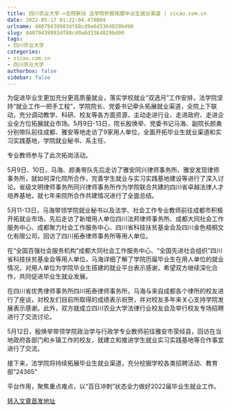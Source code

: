 ```yaml
---
title: 四川农业大学->全院联动 法学院积极拓展毕业生就业渠道 | sicau.com.cn
date: 2022-05-17 01:22:04.478004
urlname: d4079439983df88cd9a6d3364829bd90
slug: d4079439983df88cd9a6d3364829bd90
tags: 
- 四川农业大学
categories:
- sicau.com.cn
- 四川农业大学
authorbox: false
sidebar: false
---
```

为促进毕业生更加充分更高质量就业，落实学校就业“双选月”工作安排，法学院坚持“就业工作一把手工程”，学院院长、党委书记牵头拓展就业渠道，全院上下联动，充分调动教学、科研、校友等各方面资源，主动走进行业、走进政府、走进企业全方位拓展就业市场。5月9日-13日，院长殷焕举、党委书记马海、副院长颜勇分别带队前往成都、雅安等地走访了9家用人单位，全面开拓毕业生就业渠道和实习实践基地，学院就业秘书、系主任、
<!--more-->
专业教师参与了此次拓岗活动。  

5月9日、10日，马海、颜勇带队先后走访了雅安同兴律师事务所、雅安发现律师事务所，就如何深化院所合作，完善学生就业与实习实践基地建设等进行了深入讨论。省级文明律师事务所同兴律师事务所作为学院联合共建的四川省卓越法律人才培养基地，就七年来院所合作共建情况进行了全面总结。

5月11-13日，马海带领学院就业秘书以及法学、社会工作专业教师前往成都市积极开拓就业市场，先后走访了新增用人单位四川法邦律师事务所、成都大同社会工作服务中心、成都聚力社会工作服务中心、四川省科技扶贫基金会及四川金色梧桐文化有限公司，回访了四川拓泰律师事务所等用人单位。

在“全国百强社会服务机构”成都大同社会工作服务中心、“全国先进社会组织”四川省科技扶贫基金会等用人单位，马海详细了解了学院历届毕业生在用人单位的就业情况，对用人单位为学院毕业生搭建的就业平台表示感谢，希望双方继续深化合作，共同促进毕业生就业发展。

在四川省优秀律师事务所四川拓泰律师事务所，马海与来自成都各个律所的校友进行了座谈，对校友们目前所取得的成绩表示祝贺，并对校友多年来关心支持学院发展表示感谢。此外，双方就成立四川农业大学法律行业校友会及举行校友专场招聘进行了交流讨论。

5月12日，殷焕举带领学院政治学与行政学专业教师前往雅安市荥经县，回访在当地政府各部门和乡镇工作的校友，就建立和推进学生就业实习实践基地等合作事宜进行了交流。

接下来，法学院将持续拓展毕业生就业渠道，充分挖掘学校各类招聘活动、教育部“24365”

平台作用，聚焦重点难点，以“百日冲刺”状态全力做好2022届毕业生就业工作。



[转入文章首发地址](https://news.sicau.edu.cn/info/1078/67789.htm)